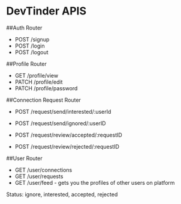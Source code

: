 # DevTinder APIS


##Auth Router
- POST /signup
- POST /login
- POST /logout

##Profile Router
- GET /profile/view
- PATCH /profile/edit
- PATCH /profile/password

##Connection Request Router
- POST /request/send/interested/:userId
- POST /request/send/ignored/:userID

- POST /request/review/accepted/:requestID
- POST /request/review/rejected/:requestID


##User Router
- GET /user/connections
- GET /user/requests
- GET /user/feed - gets you the profiles of other users on platform


Status: ignore,  interested, accepted, rejected
